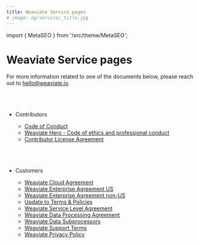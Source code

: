 ```yaml
---
title: Weaviate Service pages
# image: og/service/_title.jpg
---
```


import { MetaSEO } from '/src/theme/MetaSEO';

<MetaSEO img="og/service/_title.jpg" />

# Weaviate Service pages

For more information related to one of the documents below, please reach out to [hello@weaviate.io](mailto:hello@weaviate.io).
<br></br><br></br>

- Contributors
  - [Code of Conduct](/service/code-of-conduct)
  - [Weaviate Hero - Code of ethics and professional conduct](/service/code-of-ethics-and-professional-conduct)
  - [Contributor License Agreement](/service/contributor-license-agreement)
<br></br><br></br>
- Customers
  
  - [Weaviate Cloud Agreement](/service/weaviate-cloud-agreement)
  - [Weaviate Enterprise Agreement US](/service/weaviate-enterprise-agreement-us)
  - [Weaviate Enterprise Agreement non-US](/service/weaviate-enterprise-agreement-nonus)
  - [Update to Terms & Policies](/service/updates-to-terms-and-policies)
  - [Weaviate Service Level Agreement](/sla)
  - [Weaviate Data Processing Agreement](/dpa)
  - [Weaviate Data Subprocessors](/subprocessors)
  - [Weaviate Support Terms](/weaviate-support-terms)
  - [Weaviate Privacy Policy](/privacy)
  


